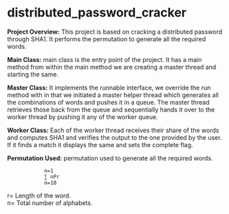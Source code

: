 # distributed_password_cracker

<strong>Project Overview:</strong>
This project is based on cracking a distributed password through SHA1. It performs the permutation to generate all the required words.

<strong>Main Class:</strong> 
main class is the entry point of the project. It has a main method from within the main method we are creating a master thread and starting the same.

<strong>Master Class:</strong>
It implements the runnable interface, we override the run method with in that we initiated a master helper thread which generates all the combinations of words and pushes it in a queue. The master thread retrieves those back from the queue and sequentially hands it over to the worker thread by pushing it any of the worker queue.

<strong>Worker Class:</strong>
Each of the worker thread receives their share of the words and computes SHA1 and verifies the output to the one provided by the user. If it finds a match it displays the same and sets the complete flag. 

<strong>Permutation Used:</strong>
permutation used to generate all the required words.

				n=1
				∑ nPr
				n=10

r= Length of the word. <br>
n= Total number of alphabets.
